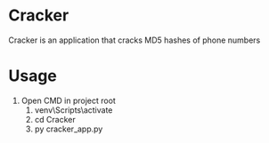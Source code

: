 # Cracker
Cracker is an application that cracks MD5 hashes of phone numbers
# Usage
1. Open CMD in project root
    1. venv\Scripts\activate
    2. cd Cracker
    3. py cracker_app.py
